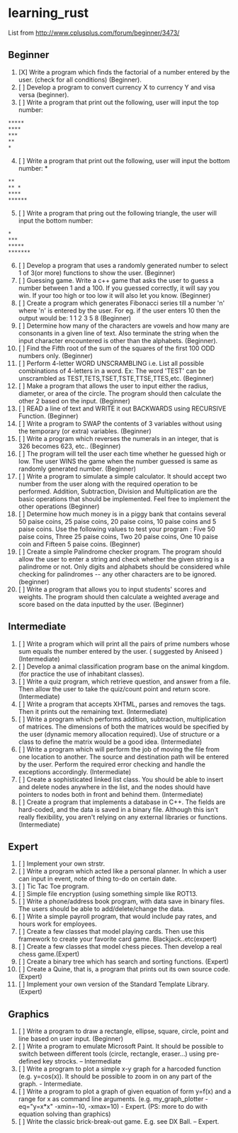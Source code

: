 # learning_rust

List from http://www.cplusplus.com/forum/beginner/3473/

## Beginner

1. [X] Write a program which finds the factorial of a number entered by the user. (check for all conditions) (Beginner).
2. [ ] Develop a program to convert currency X to currency Y and visa versa (beginner).
3. [ ] Write a program that print out the following, user will input the top number:
```
*****
****
***
**
*
```
4. [ ] Write a program that print out the following, user will input the bottom number: *
```
**
** *
****
******
```
5. [ ] Write a program that pring out the following triangle, the user will input the bottom number:
```
*
***
*****
*******
```
6. [ ] Develop a program that uses a randomly generated number to select 1 of 3(or more)
functions to show the user. (Beginner)
7. [ ] Guessing game. Write a c++ game that asks the user to guess a number between 1 and a 100. If you guessed correctly, it will say you win. If your too high or too low it will also let you know. (Beginner)
8. [ ] Create a program which generates Fibonacci series till a number 'n' where 'n' is entered by the user. For eg. if the user enters 10 then the output would be: 1 1 2 3 5 8 (Beginner)
9. [ ] Determine how many of the characters are vowels and how many are consonants in a given line of text. Also terminate the string when the input character encountered is other than the alphabets. (Beginner).
10. [ ] Find the Fifth root of the sum of the squares of the first 100 ODD numbers only. (Beginner)
11. [ ] Perform 4-letter WORD UNSCRAMBLING i.e. List all possible combinations of 4-letters in a word. Ex: The word 'TEST' can be unscrambled as TEST,TETS,TSET,TSTE,TTSE,TTES,etc. (Beginner)
12. [ ] Make a program that allows the user to input either the radius, diameter, or area of the circle. The program should then calculate the other 2 based on the input. (Beginner)
13. [ ] READ a line of text and WRITE it out BACKWARDS using RECURSIVE Function. (Beginner)
14. [ ] Write a program to SWAP the contents of 3 variables without using the temporary (or extra) variables. (Beginner)
15. [ ] Write a program which reverses the numerals in an integer, that is 326 becomes 623, etc.. (Beginner)
16. [ ] The program will tell the user each time whether he guessed high or low. The user WINS the game when the number guessed is same as randomly generated number. (Beginner)
17. [ ] Write a program to simulate a simple calculator. It should accept two number from the user along with the required operation to be performed. Addition, Subtraction, Division and Multiplication are the basic operations that should be implemented. Feel free to implement the other operations (Beginner)
18. [ ] Determine how much money is in a piggy bank that contains several 50 paise coins, 25 paise coins, 20 paise coins, 10 paise coins and 5 paise coins. Use the following values to test your program : Five 50 paise coins, Three 25 paise coins, Two 20 paise coins, One 10 paise coin and Fifteen 5 paise coins. (Beginner)
19. [ ] Create a simple Palindrome checker program. The program should allow the user to enter a string and check whether the given string is a palindrome or not. Only digits and alphabets should be considered while checking for palindromes -- any other characters are to be ignored. (beginner)
20. [ ] Write a program that allows you to input students' scores and weights. The program should then calculate a weighted average and score based on the data inputted by the user. (Beginner)

## Intermediate

1. [ ] Write a program which will print all the pairs of prime numbers whose sum equals the number entered by the user. ( suggested by Aniseed ) (Intermediate)
2. [ ] Develop a animal classification program base on the animal kingdom. (for practice the use of inhabitant classes).
2. [ ] Write a quiz program, which retrieve question, and answer from a file. Then allow the user to take the quiz/count point and return score. (Intermediate)
4. [ ] Write a program that accepts XHTML, parses and removes the tags. Then it prints out the remaining text. (Intermediate)
5. [ ] Write a program which performs addition, subtraction, multiplication of matrices. The dimensions of both the matrices would be specified by the user (dynamic memory allocation required). Use of structure or a class to define the matrix would be a good idea. (Intermediate)
6. [ ] Write a program which will perform the job of moving the file from one location to another. The source and destination path will be entered by the user. Perform the required error checking and handle the exceptions accordingly. (Intermediate)
7. [ ] Create a sophisticated linked list class. You should be able to insert and delete nodes anywhere in the list, and the nodes should have pointers to nodes both in front and behind them. (Intermediate)
8. [ ] Create a program that implements a database in C++. The fields are hard-coded, and the data is saved in a binary file. Although this isn't really flexibility, you aren't relying on any external libraries or functions. (Intermediate)

## Expert

1. [ ] Implement your own strstr.
2. [ ] Write a program which acted like a personal planner. In which a user can input in event, note of thing to-do on certain date.
3. [ ] Tic Tac Toe program.
4. [ ] Simple file encryption (using something simple like ROT13.
5. [ ] Write a phone/address book program, with data save in binary files. The users should be able to add/delete/change the data.
6. [ ] Write a simple payroll program, that would include pay rates, and hours work for employees.
7. [ ] Create a few classes that model playing cards. Then use this framework to create your favorite card game. Blackjack..etc(expert)
8. [ ] Create a few classes that model chess pieces. Then develop a real chess game.(Expert)
9. [ ] Create a binary tree which has search and sorting functions. (Expert)
10. [ ] Create a Quine, that is, a program that prints out its own source code. (Expert)
11. [ ] Implement your own version of the Standard Template Library. (Expert)

## Graphics

1. [ ] Write a program to draw a rectangle, ellipse, square, circle, point and line based on user input. (Beginner)
2. [ ] Write a program to emulate Microsoft Paint. It should be possible to switch between different tools (circle, rectangle, eraser...) using pre-defined key strocks. – Intermediate
3. [ ] Write a program to plot a simple x-y graph for a harcoded function (e.g. y=cos(x)). It should be possible to zoom in on any part of the graph. - Intermediate.
4. [ ] Write a program to plot a graph of given equation of form y=f(x) and a range for x as command line arguments. (e.g. my_graph_plotter -eq="y=x*x" -xmin=-10, -xmax=10) - Expert. (PS: more to do with equation solving than graphics)
5. [ ] Write the classic brick-break-out game. E.g. see DX Ball. – Expert.
